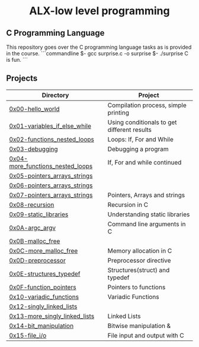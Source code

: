 <h1 align="center">ALX-low level programming</h1>
<h2>C Programming Language </h2>
This repository goes over the C programming language tasks as is provided in the
course.  
```commandline
$- gcc surprise.c -o surprise
$- ./surprise
C is fun.
```

<h2> Projects </h2>

| Directory | Project |
| --------- | ------- |
| [0x00-hello_world](0x00-hello_world) | Compilation process, simple printing |
| [0x01-variables_if_else_while](0x01-variables_if_else_while) | Using conditionals to get different results |
| [0x02-functions_nested_loops](0x02-functions_nested_loops) | Loops: If, For and While |
| [0x03-debugging](0x03-debugging) | Debugging a program |
| [0x04-more_functions_nested_loops](0x04-more_functions_nested_loops) | If, For and while continued |
| [0x05-pointers_arrays_strings](0x05-pointers_arrays_strings) |  |
| [0x06-pointers_arrays_strings](0x06-pointers_arrays_strings) |  |
| [0x07-pointers_arrays_strings](0x07-pointers_arrays_strings) | Pointers, Arrays and strings |
| [0x08-recursion](0x08-recursion) | Recursion in C |
| [0x09-static_libraries](0x09-static_libraries) | Understanding static libraries |
| [0x0A-argc_argv](0x0A-argc_argv) | Command line arguments in C |
| [0x0B-malloc_free](0x0B-malloc_free) |  |
| [0x0C-more_malloc_free](0x0C-more_malloc_free) | Memory allocation in C |
| [0x0D-preprocessor](0x0D-preprocessor) | Preprocessor directive |
| [0x0E-structures_typedef](0x0E-structures_typedef) | Structures(struct) and typedef |
| [0x0F-function_pointers](0x0F-function_pointer) | Pointers to functions |
| [0x10-variadic_functions](0x10-variadic_functions) | Variadic Functions |
| [0x12-singly_linked_lists](0x12-singly_linked_lists) |  |
| [0x13-more_singly_linked_lists](0x13-more_singly_linked_lists) | Linked Lists |
| [0x14-bit_manipulation](0x14-bit_manipulation) | Bitwise manipulation & | ~ >> << |
| [0x15-file_i/o](0x15-file_io) | File input and output with C |
